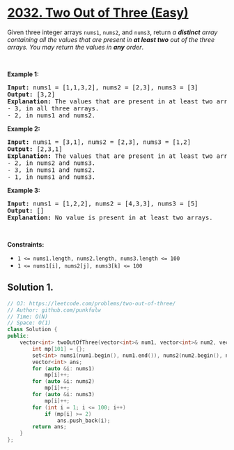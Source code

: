 # [2032. Two Out of Three (Easy)](https://leetcode.com/problems/two-out-of-three/)

Given three integer arrays <code>nums1</code>, <code>nums2</code>, and <code>nums3</code>, return <em>a <strong>distinct</strong> array containing all the values that are present in <strong>at least two</strong> out of the three arrays. You may return the values in <strong>any</strong> order</em>.
<p>&nbsp;</p>
<p><strong>Example 1:</strong></p>

<pre><strong>Input:</strong> nums1 = [1,1,3,2], nums2 = [2,3], nums3 = [3]
<strong>Output:</strong> [3,2]
<strong>Explanation:</strong> The values that are present in at least two arrays are:
- 3, in all three arrays.
- 2, in nums1 and nums2.
</pre>

<p><strong>Example 2:</strong></p>

<pre><strong>Input:</strong> nums1 = [3,1], nums2 = [2,3], nums3 = [1,2]
<strong>Output:</strong> [2,3,1]
<strong>Explanation:</strong> The values that are present in at least two arrays are:
- 2, in nums2 and nums3.
- 3, in nums1 and nums2.
- 1, in nums1 and nums3.
</pre>

<p><strong>Example 3:</strong></p>

<pre><strong>Input:</strong> nums1 = [1,2,2], nums2 = [4,3,3], nums3 = [5]
<strong>Output:</strong> []
<strong>Explanation:</strong> No value is present in at least two arrays.
</pre>

<p>&nbsp;</p>
<p><strong>Constraints:</strong></p>

<ul>
	<li><code>1 &lt;= nums1.length, nums2.length, nums3.length &lt;= 100</code></li>
	<li><code>1 &lt;= nums1[i], nums2[j], nums3[k] &lt;= 100</code></li>
</ul>


## Solution 1.

```cpp
// OJ: https://leetcode.com/problems/two-out-of-three/
// Author: github.com/punkfulw
// Time: O(N)
// Space: O(1) 
class Solution {
public:
    vector<int> twoOutOfThree(vector<int>& num1, vector<int>& num2, vector<int>& num3) {
        int mp[101] = {};
        set<int> nums1(num1.begin(), num1.end()), nums2(num2.begin(), num2.end()), nums3(num3.begin(), num3.end());
        vector<int> ans;
        for (auto &i: nums1)
            mp[i]++;
        for (auto &i: nums2)
            mp[i]++;
        for (auto &i: nums3)
            mp[i]++;
        for (int i = 1; i <= 100; i++)
            if (mp[i] >= 2)
                ans.push_back(i);
        return ans;
    }
};
```
